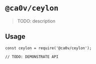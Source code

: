 # `@ca0v/ceylon`

> TODO: description

## Usage

```
const ceylon = require('@ca0v/ceylon');

// TODO: DEMONSTRATE API
```
